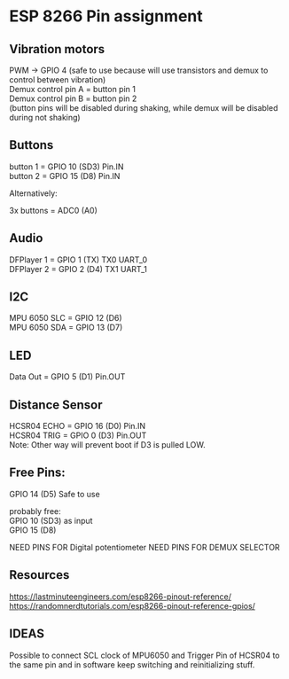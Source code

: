 # ESP 8266 Pin assignment

## Vibration motors
PWM -> GPIO 4 (safe to use because will use transistors and demux to control between vibration) <br>
Demux control pin A = button pin 1 <br>
Demux control pin B = button pin 2 <br>
(button pins will be disabled during shaking, while demux will be disabled during not shaking) <br>

## Buttons
button 1 = GPIO 10 (SD3) Pin.IN <br>
button 2 = GPIO 15 (D8)  Pin.IN <br>

Alternatively:

3x buttons = ADC0 (A0) <br>

## Audio    
DFPlayer 1 = GPIO 1 (TX) TX0 UART_0 <br>
DFPlayer 2 = GPIO 2 (D4) TX1 UART_1 <br>

## I2C
MPU 6050 SLC = GPIO 12 (D6) <br>
MPU 6050 SDA = GPIO 13 (D7)<br>

## LED
Data Out = GPIO 5 (D1) Pin.OUT <br>

## Distance Sensor
HCSR04 ECHO = GPIO 16 (D0) Pin.IN <br>
HCSR04 TRIG = GPIO 0 (D3) Pin.OUT <br>
Note: Other way will prevent boot if D3 is pulled LOW. <br>

## Free Pins:
GPIO 14 (D5) Safe to use <br>
<!--GPIO 0 (pulled up on input) <br> -->
<!--GPIO 4 (D2)<br> -->
<!--GPIO 5 (D1)<br> -->
<!--GPIO 16 (no interrup, no I2C, maybe usable for controlling demux) <br> -->
probably free:<br>
GPIO 10 (SD3) as input<br>
GPIO 15 (D8)<br>

NEED PINS FOR Digital potentiometer
NEED PINS FOR DEMUX SELECTOR

## Resources
https://lastminuteengineers.com/esp8266-pinout-reference/
https://randomnerdtutorials.com/esp8266-pinout-reference-gpios/

## IDEAS

Possible to connect SCL clock of MPU6050 and Trigger Pin of HCSR04 to the same pin and in software keep switching and reinitializing stuff. 
